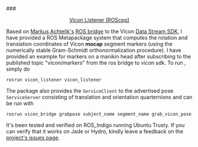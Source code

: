 ###<center>[Vicon Listener (ROScpp)](https://github.com/lakehanne/Vicon)</center>

Based on [Markus Achtelik's](https://github.com/markusachtelik) [ROS bridge](https://github.com/ethz-asl/vicon_bridge) to the Vicon [Data Stream SDK](http://www.vicon.com/products/software/datastream-sdk), I have provided a ROS Metapackage system that computes the rotation and translation coordinates of Vicon **mocap** segment markers (using the numerically stable Gram-Schmidt orthonormalization procedure). I have provided an example for markers on a manikin head after subscribing to the published topic "vicon/markers" from the ros bridge to vicon sdk. To run , simply do

<pre class="terminal"><code>rosrun vicon_listener vicon_listener</code></pre>

The package also provides the `ServiceClient` to the advertised pose `ServiceServer` consisting of translation and orientation quarternions and can be run with 

<pre class="terminal"><code>rosrun vicon_bridge grabpose subject_name segment_name grab_vicon_pose</code></pre>

It's been tested and verified on ROS_Indigo running Ubuntu Trusty. If you can verify that it works on Jade or Hydro, kindly leave a feedback on the [project's issues page](https://github.com/lakehanne/vicon/issues). 
